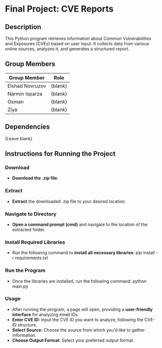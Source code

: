 # Final Project: CVE Reports

## Description
This Python program retrieves information about Common Vulnerabilities and Exposures (CVEs) based on user input. It collects data from various online sources, analyzes it, and generates a structured report.

## Group Members

| Group Member   | Role      |
|----------------|-----------|
| Elshad Novruzov| (blank)   |
| Narmin Isparza | (blank)   |
| Osman          | (blank)   |
| Ziya           | (blank)   |

## Dependencies
(Leave blank)

## Instructions for Running the Project

### Download
- **Download the .zip file**.

### Extract
- **Extract** the downloaded .zip file to your desired location.

### Navigate to Directory
- **Open a command prompt (cmd)** and navigate to the location of the extracted folder.

### Install Required Libraries
- Run the following command to **install all necessary libraries**:
pip install -r requirements.txt

### Run the Program
- Once the libraries are installed, run the following command:
python main.py


### Usage
- After running the program, a page will open, providing a **user-friendly interface** for analyzing email IDs.
- **Enter CVE ID:** Input the CVE ID you want to analyze, following the CVE-ID structure.
- **Select Source:** Choose the source from which you'd like to gather information.
- **Choose Output Format:** Select your preferred output format.
